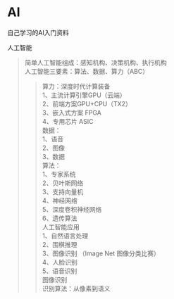 # AI
自己学习的AI入门资料

人工智能    
> 简单人工智能组成：感知机构、决策机构、执行机构     
> 人工智能三要素：算法、数据、算力（ABC）   
>> 算力：深度时代计算装备          
      1、主流计算引擎GPU（云端）   
      2、前端方案GPU+CPU（TX2）    
      3、嵌入式方案 FPGA    
      4、专用芯片 ASIC   
>> 数据：      
      1、语音    
      2、图像    
      3、数据    
>> 算法：    
      1、专家系统    
      2、贝叶斯网络   
      3、支持向量机   
      4、神经网络    
      5、深度卷积神经网络    
      6、遗传算法    
> 人工智能应用    
      1、自然语言处理    
      2、围棋推理    
      3、图像识别    （Image Net 图像分类比赛）    
      4、人脸识别    
      5、语音识别    
> 图像识别    
>> 识别算法：从像素到语义    
      
      
      
      
      

